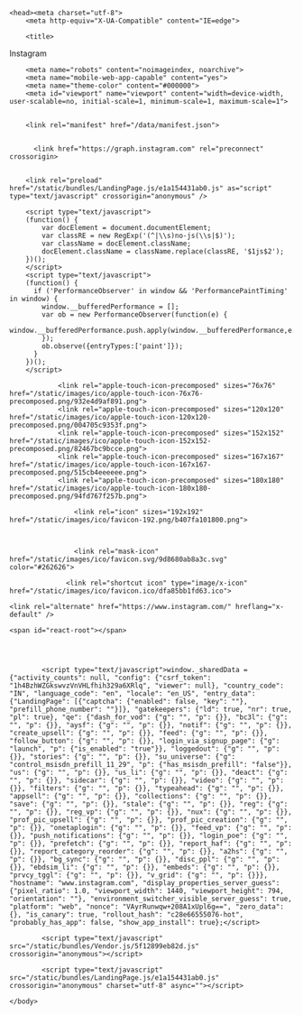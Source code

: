
<!DOCTYPE html>
<!--[if lt IE 7]>      <html lang="en" class="no-js lt-ie9 lt-ie8 lt-ie7 not-logged-in client-root"> <![endif]-->
<!--[if IE 7]>         <html lang="en" class="no-js lt-ie9 lt-ie8 not-logged-in client-root"> <![endif]-->
<!--[if IE 8]>         <html lang="en" class="no-js lt-ie9 not-logged-in client-root"> <![endif]-->
<!--[if gt IE 8]><!--> <html lang="en" class="no-js not-logged-in client-root"> <!--<![endif]-->
    <head><meta charset="utf-8">
        <meta http-equiv="X-UA-Compatible" content="IE=edge">

        <title>
Instagram
</title>

        
        <meta name="robots" content="noimageindex, noarchive">
        <meta name="mobile-web-app-capable" content="yes">
        <meta name="theme-color" content="#000000">
        <meta id="viewport" name="viewport" content="width=device-width, user-scalable=no, initial-scale=1, minimum-scale=1, maximum-scale=1">
        

        <link rel="manifest" href="/data/manifest.json">

        
          <link href="https://graph.instagram.com" rel="preconnect" crossorigin>
        

        <link rel="preload" href="/static/bundles/LandingPage.js/e1a154431ab0.js" as="script" type="text/javascript" crossorigin="anonymous" />

        <script type="text/javascript">
        (function() {
            var docElement = document.documentElement;
            var classRE = new RegExp('(^|\\s)no-js(\\s|$)');
            var className = docElement.className;
            docElement.className = className.replace(classRE, '$1js$2');
        })();
        </script>
        <script type="text/javascript">
        (function() {
          if ('PerformanceObserver' in window && 'PerformancePaintTiming' in window) {
            window.__bufferedPerformance = [];
            var ob = new PerformanceObserver(function(e) {
              window.__bufferedPerformance.push.apply(window.__bufferedPerformance,e.getEntries());
            });
            ob.observe({entryTypes:['paint']});
          }
        })();
        </script>
    
                <link rel="apple-touch-icon-precomposed" sizes="76x76" href="/static/images/ico/apple-touch-icon-76x76-precomposed.png/932e4d9af891.png">
                <link rel="apple-touch-icon-precomposed" sizes="120x120" href="/static/images/ico/apple-touch-icon-120x120-precomposed.png/004705c9353f.png">
                <link rel="apple-touch-icon-precomposed" sizes="152x152" href="/static/images/ico/apple-touch-icon-152x152-precomposed.png/82467bc9bcce.png">
                <link rel="apple-touch-icon-precomposed" sizes="167x167" href="/static/images/ico/apple-touch-icon-167x167-precomposed.png/515cb4eeeeee.png">
                <link rel="apple-touch-icon-precomposed" sizes="180x180" href="/static/images/ico/apple-touch-icon-180x180-precomposed.png/94fd767f257b.png">
                
                    <link rel="icon" sizes="192x192" href="/static/images/ico/favicon-192.png/b407fa101800.png">
                
            
            
                    <link rel="mask-icon" href="/static/images/ico/favicon.svg/9d8680ab8a3c.svg" color="#262626">
                  
                  <link rel="shortcut icon" type="image/x-icon" href="/static/images/ico/favicon.ico/dfa85bb1fd63.ico">
                
            
            
            
    
    
<meta property="al:ios:app_name" content="Instagram" />
<meta property="al:ios:app_store_id" content="389801252" />
<meta property="al:ios:url" content="instagram://mainfeed" />
<meta property="al:android:app_name" content="Instagram" />
<meta property="al:android:package" content="com.instagram.android" />
<meta property="al:android:url" content="https://www.instagram.com/_n/mainfeed/" />

<meta property="og:site_name" content="Instagram" />
<meta property="og:title" content="Instagram" />
<meta property="og:image" content="/static/images/ico/favicon-200.png/a0d593d4e9d5.png" />
<meta property="fb:app_id" content="124024574287414" />
<meta property="og:url" content="https://instagram.com/" />
<meta content="Create an account or log in to Instagram - A simple, fun &amp; creative way to capture, edit &amp; share photos, videos &amp; messages with friends &amp; family." name="description" />

    <link rel="alternate" href="https://www.instagram.com/" hreflang="x-default" />
<link rel="alternate" href="https://www.instagram.com/?hl=en" hreflang="en" />
<link rel="alternate" href="https://www.instagram.com/?hl=fr" hreflang="fr" />
<link rel="alternate" href="https://www.instagram.com/?hl=it" hreflang="it" />
<link rel="alternate" href="https://www.instagram.com/?hl=de" hreflang="de" />
<link rel="alternate" href="https://www.instagram.com/?hl=es" hreflang="es" />
<link rel="alternate" href="https://www.instagram.com/?hl=zh-cn" hreflang="zh-cn" />
<link rel="alternate" href="https://www.instagram.com/?hl=zh-tw" hreflang="zh-tw" />
<link rel="alternate" href="https://www.instagram.com/?hl=ja" hreflang="ja" />
<link rel="alternate" href="https://www.instagram.com/?hl=ko" hreflang="ko" />
<link rel="alternate" href="https://www.instagram.com/?hl=pt" hreflang="pt" />
<link rel="alternate" href="https://www.instagram.com/?hl=pt-br" hreflang="pt-br" />
<link rel="alternate" href="https://www.instagram.com/?hl=af" hreflang="af" />
<link rel="alternate" href="https://www.instagram.com/?hl=cs" hreflang="cs" />
<link rel="alternate" href="https://www.instagram.com/?hl=da" hreflang="da" />
<link rel="alternate" href="https://www.instagram.com/?hl=el" hreflang="el" />
<link rel="alternate" href="https://www.instagram.com/?hl=fi" hreflang="fi" />
<link rel="alternate" href="https://www.instagram.com/?hl=hr" hreflang="hr" />
<link rel="alternate" href="https://www.instagram.com/?hl=hu" hreflang="hu" />
<link rel="alternate" href="https://www.instagram.com/?hl=id" hreflang="id" />
<link rel="alternate" href="https://www.instagram.com/?hl=ms" hreflang="ms" />
<link rel="alternate" href="https://www.instagram.com/?hl=nb" hreflang="nb" />
<link rel="alternate" href="https://www.instagram.com/?hl=nl" hreflang="nl" />
<link rel="alternate" href="https://www.instagram.com/?hl=pl" hreflang="pl" />
<link rel="alternate" href="https://www.instagram.com/?hl=ru" hreflang="ru" />
<link rel="alternate" href="https://www.instagram.com/?hl=sk" hreflang="sk" />
<link rel="alternate" href="https://www.instagram.com/?hl=sv" hreflang="sv" />
<link rel="alternate" href="https://www.instagram.com/?hl=th" hreflang="th" />
<link rel="alternate" href="https://www.instagram.com/?hl=tl" hreflang="tl" />
<link rel="alternate" href="https://www.instagram.com/?hl=tr" hreflang="tr" />
<link rel="alternate" href="https://www.instagram.com/?hl=hi" hreflang="hi" />
<link rel="alternate" href="https://www.instagram.com/?hl=bn" hreflang="bn" />
<link rel="alternate" href="https://www.instagram.com/?hl=gu" hreflang="gu" />
<link rel="alternate" href="https://www.instagram.com/?hl=kn" hreflang="kn" />
<link rel="alternate" href="https://www.instagram.com/?hl=ml" hreflang="ml" />
<link rel="alternate" href="https://www.instagram.com/?hl=mr" hreflang="mr" />
<link rel="alternate" href="https://www.instagram.com/?hl=pa" hreflang="pa" />
<link rel="alternate" href="https://www.instagram.com/?hl=ta" hreflang="ta" />
<link rel="alternate" href="https://www.instagram.com/?hl=te" hreflang="te" />
<link rel="alternate" href="https://www.instagram.com/?hl=ne" hreflang="ne" />
<link rel="alternate" href="https://www.instagram.com/?hl=si" hreflang="si" />
<link rel="alternate" href="https://www.instagram.com/?hl=ur" hreflang="ur" />
<link rel="alternate" href="https://www.instagram.com/?hl=vi" hreflang="vi" />
<link rel="alternate" href="https://www.instagram.com/?hl=bg" hreflang="bg" />
<link rel="alternate" href="https://www.instagram.com/?hl=fr-ca" hreflang="fr-ca" />
<link rel="alternate" href="https://www.instagram.com/?hl=ro" hreflang="ro" />
<link rel="alternate" href="https://www.instagram.com/?hl=sr" hreflang="sr" />
<link rel="alternate" href="https://www.instagram.com/?hl=uk" hreflang="uk" />
<link rel="alternate" href="https://www.instagram.com/?hl=zh-hk" hreflang="zh-hk" />
<link rel="alternate" href="https://www.instagram.com/?hl=es-la" hreflang="es-ve" />
<link rel="alternate" href="https://www.instagram.com/?hl=es-la" hreflang="es-sv" />
<link rel="alternate" href="https://www.instagram.com/?hl=es-la" hreflang="es-ec" />
<link rel="alternate" href="https://www.instagram.com/?hl=es-la" hreflang="es-cl" />
<link rel="alternate" href="https://www.instagram.com/?hl=es-la" hreflang="es-uy" />
<link rel="alternate" href="https://www.instagram.com/?hl=es-la" hreflang="es-gt" />
<link rel="alternate" href="https://www.instagram.com/?hl=es-la" hreflang="es-ni" />
<link rel="alternate" href="https://www.instagram.com/?hl=es-la" hreflang="es-cr" />
<link rel="alternate" href="https://www.instagram.com/?hl=es-la" hreflang="es-ar" />
<link rel="alternate" href="https://www.instagram.com/?hl=es-la" hreflang="es-hn" />
<link rel="alternate" href="https://www.instagram.com/?hl=es-la" hreflang="es-bo" />
<link rel="alternate" href="https://www.instagram.com/?hl=es-la" hreflang="es-mx" />
<link rel="alternate" href="https://www.instagram.com/?hl=es-la" hreflang="es-pa" />
<link rel="alternate" href="https://www.instagram.com/?hl=es-la" hreflang="es-co" />
<link rel="alternate" href="https://www.instagram.com/?hl=es-la" hreflang="es-pr" />
<link rel="alternate" href="https://www.instagram.com/?hl=es-la" hreflang="es-do" />
<link rel="alternate" href="https://www.instagram.com/?hl=es-la" hreflang="es-cu" />
<link rel="alternate" href="https://www.instagram.com/?hl=es-la" hreflang="es-pe" />
<link rel="alternate" href="https://www.instagram.com/?hl=es-la" hreflang="es-py" />
    
</head>
    <body class="">
        
    <span id="react-root"></span>

        

        
            <script type="text/javascript">window._sharedData = {"activity_counts": null, "config": {"csrf_token": "1h4BzhWZGkswvzVnVHLfhih329a6XRlq", "viewer": null}, "country_code": "IN", "language_code": "en", "locale": "en_US", "entry_data": {"LandingPage": [{"captcha": {"enabled": false, "key": ""}, "prefill_phone_number": ""}]}, "gatekeepers": {"ld": true, "nr": true, "pl": true}, "qe": {"dash_for_vod": {"g": "", "p": {}}, "bc3l": {"g": "", "p": {}}, "aysf": {"g": "", "p": {}}, "notif": {"g": "", "p": {}}, "create_upsell": {"g": "", "p": {}}, "feed": {"g": "", "p": {}}, "follow_button": {"g": "", "p": {}}, "login_via_signup_page": {"g": "launch", "p": {"is_enabled": "true"}}, "loggedout": {"g": "", "p": {}}, "stories": {"g": "", "p": {}}, "su_universe": {"g": "control_msisdn_prefill_11_29", "p": {"has_msisdn_prefill": "false"}}, "us": {"g": "", "p": {}}, "us_li": {"g": "", "p": {}}, "deact": {"g": "", "p": {}}, "sidecar": {"g": "", "p": {}}, "video": {"g": "", "p": {}}, "filters": {"g": "", "p": {}}, "typeahead": {"g": "", "p": {}}, "appsell": {"g": "", "p": {}}, "collections": {"g": "", "p": {}}, "save": {"g": "", "p": {}}, "stale": {"g": "", "p": {}}, "reg": {"g": "", "p": {}}, "reg_vp": {"g": "", "p": {}}, "nux": {"g": "", "p": {}}, "prof_pic_upsell": {"g": "", "p": {}}, "prof_pic_creation": {"g": "", "p": {}}, "onetaplogin": {"g": "", "p": {}}, "feed_vp": {"g": "", "p": {}}, "push_notifications": {"g": "", "p": {}}, "login_poe": {"g": "", "p": {}}, "prefetch": {"g": "", "p": {}}, "report_haf": {"g": "", "p": {}}, "report_category_reorder": {"g": "", "p": {}}, "a2hs": {"g": "", "p": {}}, "bg_sync": {"g": "", "p": {}}, "disc_ppl": {"g": "", "p": {}}, "ebdsim_li": {"g": "", "p": {}}, "embeds": {"g": "", "p": {}}, "prvcy_tggl": {"g": "", "p": {}}, "v_grid": {"g": "", "p": {}}}, "hostname": "www.instagram.com", "display_properties_server_guess": {"pixel_ratio": 1.0, "viewport_width": 1440, "viewport_height": 794, "orientation": ""}, "environment_switcher_visible_server_guess": true, "platform": "web", "nonce": "VAyrRunwqw+208A1xUpl6g==", "zero_data": {}, "is_canary": true, "rollout_hash": "c28e66555076-hot", "probably_has_app": false, "show_app_install": true};</script>
            
            <script type="text/javascript" src="/static/bundles/Vendor.js/5f12899eb82d.js" crossorigin="anonymous"></script>
<script type="text/javascript">!function(e){function n(o){if(a[o])return a[o].exports;var t=a[o]={i:o,l:!1,exports:{}};return e[o].call(t.exports,t,t.exports,n),t.l=!0,t.exports}var o=window.webpackJsonp;window.webpackJsonp=function(a,r,i){for(var c,f,d,s=0,u=[];s<a.length;s++)f=a[s],t[f]&&u.push(t[f][0]),t[f]=0;for(c in r)Object.prototype.hasOwnProperty.call(r,c)&&(e[c]=r[c]);for(o&&o(a,r,i);u.length;)u.shift()();if(i)for(s=0;s<i.length;s++)d=n(n.s=i[s]);return d};var a={},t={40:0};n.e=function(e){function o(){c.onerror=c.onload=null,clearTimeout(f);var n=t[e];0!==n&&(n&&n[1](new Error("Loading chunk "+e+" failed.")),t[e]=void 0)}var a=t[e];if(0===a)return new Promise(function(e){e()});if(a)return a[2];var r=new Promise(function(n,o){a=t[e]=[n,o]});a[2]=r;var i=document.getElementsByTagName("head")[0],c=document.createElement("script");c.type="text/javascript",c.charset="utf-8",c.async=!0,c.timeout=12e4,c.crossOrigin="anonymous",n.nc&&c.setAttribute("nonce",n.nc),c.src=n.p+""+({0:"SettingsModules",1:"ProfilePageContainer",2:"LikedByListContainer",3:"FollowListContainer",4:"CreationModules",5:"LocationPageContainer",6:"DiscoverMediaPageContainer",7:"TagPageContainer",8:"DebugInfoNub",9:"FeedPageContainer",10:"PostPageContainer",11:"LandingPage",12:"LoginAndSignupPage",13:"ResetPasswordPageContainer",14:"DiscoverPeoplePageContainer",15:"MobileStoriesPage",16:"DesktopStoriesPage",17:"ContactHistoryPage",18:"LocationsDirectoryLandingPage",19:"LocationsDirectoryCountryPage",20:"LocationsDirectoryCityPage",21:"DirectoryPage",22:"ActivityFeedPage",23:"CameraPage",24:"StoryCreationPage",25:"NewUserInterstitial",26:"FBSignupPage",27:"Report",28:"Copyright",29:"Community",30:"SupportInfo",31:"GenericSurvey",32:"Challenge",33:"EmailSnoozePage",34:"EmailUnsubscribePage",35:"ConfirmFollowDialog",36:"Consumer",37:"NotificationLandingPage"}[e]||e)+".js/"+{0:"353b5def1cff",1:"598b597d7763",2:"e7f97752da67",3:"4238a2d02494",4:"f5a3db461c08",5:"dae4f9551859",6:"772e19315310",7:"7359c3e912d9",8:"9790b7814775",9:"992aa72803cc",10:"fa79f328761d",11:"e1a154431ab0",12:"e29d94123b8b",13:"a9e79cfb39f6",14:"a1abe262e189",15:"b905b39a0b05",16:"fac92d7edb29",17:"a55e07cebbfd",18:"e0eaf3927c12",19:"bfa27f05c39b",20:"1bd1e880ade6",21:"bd3bc437eca0",22:"2d003ec60259",23:"c1275bee2642",24:"919edb49a583",25:"1b89062b5f23",26:"534af1c2386f",27:"d9e50ef0ba2f",28:"70744d6e5771",29:"865d2cd42030",30:"bf464b61f17a",31:"10766cc59320",32:"53fec0add5fa",33:"550673d71891",34:"1489f6c4687c",35:"b0341b21a272",36:"a192d45bda14",37:"21592aed9cf0"}[e]+".js";var f=setTimeout(o,12e4);return c.onerror=c.onload=o,i.appendChild(c),r},n.m=e,n.c=a,n.d=function(e,o,a){n.o(e,o)||Object.defineProperty(e,o,{configurable:!1,enumerable:!0,get:a})},n.n=function(e){var o=e&&e.__esModule?function(){return e.default}:function(){return e};return n.d(o,"a",o),o},n.o=function(e,n){return Object.prototype.hasOwnProperty.call(e,n)},n.p="/static/bundles/",n.oe=function(e){throw console.error(e),e}}([]);</script>
            <script type="text/javascript" src="/static/bundles/LandingPage.js/e1a154431ab0.js" crossorigin="anonymous" charset="utf-8" async=""></script>
<script type="text/javascript" src="/static/bundles/en_US.js/0d69d27626d3.js" crossorigin="anonymous"></script>
<script type="text/javascript" src="/static/bundles/ConsumerCommons.js/ebd9c6b6defb.js" crossorigin="anonymous"></script>
<script type="text/javascript" src="/static/bundles/Consumer.js/a192d45bda14.js" crossorigin="anonymous"></script>
<script>
!function(f,b,e,v,n,t,s){if(f.fbq)return;n=f.fbq=function(){n.callMethod?
n.callMethod.apply(n,arguments):n.queue.push(arguments)};if(!f._fbq)f._fbq=n;
n.push=n;n.loaded=!0;n.version='2.0';n.queue=[];t=b.createElement(e);t.async=!0;
t.src=v;s=b.getElementsByTagName(e)[0];s.parentNode.insertBefore(t,s)}(window,
document,'script','//connect.facebook.net/en_US/fbevents.js');

fbq('init', '1425767024389221');

fbq('track', 'PageView');


</script>
<noscript>


</noscript>

        
    </body>
</html>

